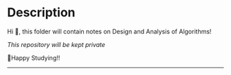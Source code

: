 # Description

Hi :wave:, this folder will contain notes on Design and Analysis of Algorithms!

_This repository will be kept private_

:sparkling_heart:Happy Studying!!

---
